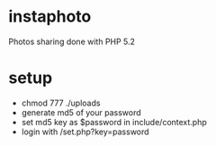 # instaphoto
Photos sharing done with PHP 5.2

# setup

- chmod 777 ./uploads
- generate md5 of your password
- set md5 key as $password in include/context.php
- login with /set.php?key=password